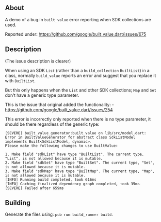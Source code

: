 ## About 
A demo of a bug in `built_value` error reporting when SDK collections are used.

Reported under: https://github.com/google/built_value.dart/issues/675

## Description

(The issue description is clearer)

When using an SDK `List` (rather than a `build_collection` `BuiltList`) in a class, normally `build_value` reports an error and suggest that you replace it with `BuiltList`.

But this only happens when the `List` and other SDK collections; `Map` and `Set` don't have a generic type parameter.

This is the issue that original added the functionality:     - https://github.com/google/built_value.dart/issues/254

This error is incorrectly only reported when there is no type parameter, it should be there regardless of the generic type:

```
[SEVERE] built_value_generator:built_value on lib/src/model.dart:
Error in BuiltValueGenerator for abstract class SdkListModel implements Built<SdkListModel, dynamic>.
Please make the following changes to use BuiltValue:

1. Make field "sdkList" have type "BuiltList". The current type, "List", is not allowed because it is mutable.
2. Make field "sdkSet" have type "BuiltSet". The current type, "Set", is not allowed because it is mutable.
3. Make field "sdkMap" have type "BuiltMap". The current type, "Map", is not allowed because it is mutable.
[INFO] Running build completed, took 616ms
[INFO] Caching finalized dependency graph completed, took 35ms
[SEVERE] Failed after 659ms

```
## Building

Generate the files using: `pub run build_runner build`.


